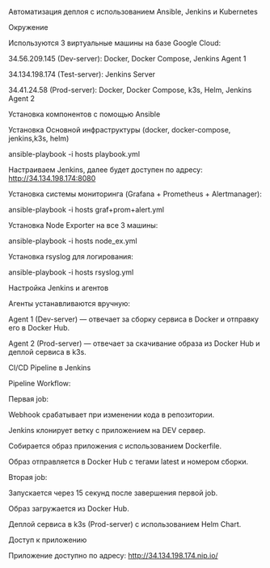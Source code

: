 Автоматизация деплоя с использованием Ansible, Jenkins и Kubernetes

Окружение

Используются 3 виртуальные машины на базе Google Cloud:

34.56.209.145 (Dev-server): Docker, Docker Compose, Jenkins Agent 1

34.134.198.174 (Test-server): Jenkins Server

34.41.24.58 (Prod-server): Docker, Docker Compose, k3s, Helm, Jenkins Agent 2

Установка компонентов с помощью Ansible

Установка Основной инфраструктуры (docker, docker-compose, jenkins,k3s, helm)

ansible-playbook -i hosts playbook.yml

Настраиваем Jenkins, далее будет доступен по адресу: http://34.134.198.174:8080

Установка системы мониторинга (Grafana + Prometheus + Alertmanager):

ansible-playbook -i hosts graf+prom+alert.yml

Установка Node Exporter на все 3 машины:

ansible-playbook -i hosts node_ex.yml

Установка rsyslog для логирования:

ansible-playbook -i hosts rsyslog.yml

Настройка Jenkins и агентов

Агенты устанавливаются вручную:

Agent 1 (Dev-server) — отвечает за сборку сервиса в Docker и отправку его в Docker Hub.

Agent 2 (Prod-server) — отвечает за скачивание образа из Docker Hub и деплой сервиса в k3s.

CI/CD Pipeline в Jenkins

Pipeline Workflow:

Первая job:

Webhook срабатывает при изменении кода в репозитории.

Jenkins клонирует ветку с приложением на DEV сервер.

Собирается образ приложения с использованием Dockerfile.

Образ отправляется в Docker Hub с тегами latest и номером сборки.

Вторая job:

Запускается через 15 секунд после завершения первой job.

Образ загружается из Docker Hub.

Деплой сервиса в k3s (Prod-server) с использованием Helm Chart.

Доступ к приложению

Приложение доступно по адресу: http://34.134.198.174.nip.io/
